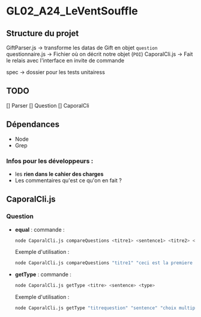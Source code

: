 # GL02_A24_LeVentSouffle

## Structure du projet
GiftParser.js -> transforme les datas de Gift en objet `question`
questionnaire.js -> Fichier où on décrit notre objet (`POI`)
CaporalCli.js -> Fait le relais avec l'interface en invite de commande

spec -> dossier pour les tests unitairess

## TODO
[] Parser
[] Question
[] CaporalCli

## Dépendances 
- Node
- Grep

### Infos pour les développeurs :
- les **rien dans le cahier des charges**
- Les commentaires qu'est ce qu'on en fait ?

## CaporalCli.js 
### Question
- **equal** : commande : 
    ```bash
    node CaporalCli.js compareQuestions <titre1> <sentence1> <titre2> <sentence2>
    ```  
    Exemple d'utilisation : 
    ```bash
    node CaporalCli.js compareQuestions "titre1" "ceci est la premiere question" "titre1" "ceci est la premiere question"
    ```
- **getType** : commande : 
    ```bash
    node CaporalCli.js getType <titre> <sentence> <type>
    ```  
    Exemple d'utilisation : 
    ```bash
    node CaporalCli.js getType "titrequestion" "sentence" "choix multiple"
    ```